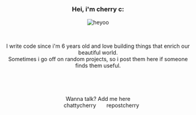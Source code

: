 <div align="center">
<h3>Hei, i'm cherry c:</h1>

![heyoo](https://media.tenor.com/h4SfGuNjLE4AAAAC/takumi-calling.gif)

<br>

<p width="200px">
I write code since i'm 6 years old and love building things that enrich our beautiful world.<br>
Sometimes i go off on random projects, so i post them here if someone finds them useful.
<p>
  
#

<br>

Wanna talk? Add me here <br>
<img src="https://logos-world.net/wp-content/uploads/2020/12/Discord-Logo.png" height="14px">
chattycherry  <img src="https://logos-world.net/wp-content/uploads/2020/04/Twitter-Logo.png" height="14px">
repostcherry
</div>

